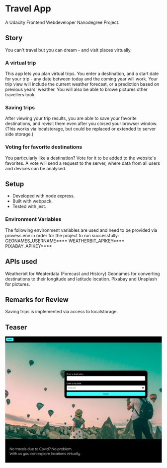 # Travel App

A Udacity Frontend Webdeveloper Nanodegree Project.

## Story
You can't travel but you can dream - and visit places virtually.

### A virtual trip
This app lets you plan virtual trips. 
You enter a destination, and a start date for your trip - any date between today and the coming year will work.
Your trip view will include the current weather forecast, or a prediction based on previous years' weather. 
You will also be able to browe pictures other travellers took.

### Saving trips
After viewing your trip results, you are able to save your favorite destinations, and revisit them even after you closed your browser window. (This works via localstorage, but could be replaced or extended to server side storage.)

### Voting for favorite destinations
You particularly like a destination?
Vote for it to be added to the website's favorites.
A vote will send a request to the server, where data from all users and devices can be analysed.

## Setup
- Developed with node express.
- Built with webpack.
- Tested with jest.

### Environment Variables
The following environment variables are used and need to be provided via provess.env in order for the project to run successfully:
GEONAMES_USERNAME=***
WEATHERBIT_APIKEY=***
PIXABAY_APIKEY=***

## APIs used
Weatherbit for Weaterdata (Forecast and History)
Geonames for converting destinations to their longitude and latitude location.
Pixabay and Unsplash for pictures.


## Remarks for Review
Saving trips is implemented via access to localstorage.


## Teaser
![Screenshot](./screenshot.png)
